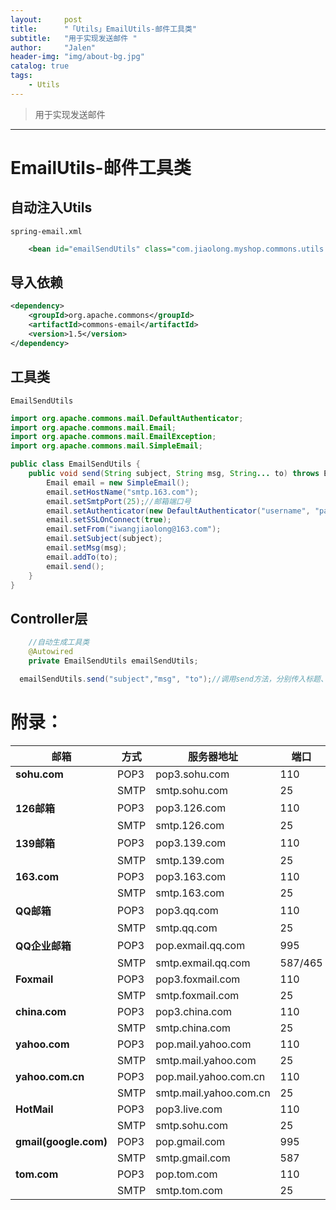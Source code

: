 ```yaml
---
layout:     post
title:      "「Utils」EmailUtils-邮件工具类"
subtitle:   "用于实现发送邮件 "
author:     "Jalen"
header-img: "img/about-bg.jpg"
catalog: true
tags:
    - Utils
---
```


> 用于实现发送邮件

-----

# EmailUtils-邮件工具类

## 自动注入Utils

`spring-email.xml`

~~~xml
    <bean id="emailSendUtils" class="com.jiaolong.myshop.commons.utils.EmailSendUtils" />
~~~

## 导入依赖

~~~xml
<dependency>
    <groupId>org.apache.commons</groupId>
    <artifactId>commons-email</artifactId>
    <version>1.5</version>
</dependency>
~~~



## 工具类

`EmailSendUtils`

~~~java
import org.apache.commons.mail.DefaultAuthenticator;
import org.apache.commons.mail.Email;
import org.apache.commons.mail.EmailException;
import org.apache.commons.mail.SimpleEmail;

public class EmailSendUtils {
    public void send(String subject, String msg, String... to) throws EmailException {
        Email email = new SimpleEmail();
        email.setHostName("smtp.163.com");
        email.setSmtpPort(25);//邮箱端口号
        email.setAuthenticator(new DefaultAuthenticator("username", "password"));
        email.setSSLOnConnect(true);
        email.setFrom("iwangjiaolong@163.com");
        email.setSubject(subject);
        email.setMsg(msg);
        email.addTo(to);
        email.send();
    }
}
~~~




## Controller层

~~~java
    //自动生成工具类
    @Autowired
    private EmailSendUtils emailSendUtils;
~~~

~~~java
  emailSendUtils.send("subject","msg", "to");//调用send方法，分别传入标题、信息、收件人
~~~



# 附录：


| 邮箱                  | 方式 | 服务器地址             | 端口    |
| --------------------- | ---- | ---------------------- | ------- |
| **sohu.com**          | POP3 | pop3.sohu.com          | 110     |
|                       | SMTP | smtp.sohu.com          | 25      |
| **126邮箱**           | POP3 | pop3.126.com           | 110     |
|                       | SMTP | smtp.126.com           | 25      |
| **139邮箱**           | POP3 | pop3.139.com           | 110     |
|                       | SMTP | smtp.139.com           | 25      |
| **163.com**           | POP3 | pop3.163.com           | 110     |
|                       | SMTP | smtp.163.com           | 25      |
| **QQ邮箱**            | POP3 | pop3.qq.com            | 110     |
|                       | SMTP | smtp.qq.com            | 25      |
| **QQ企业邮箱**        | POP3 | pop.exmail.qq.com      | 995     |
|                       | SMTP | smtp.exmail.qq.com     | 587/465 |
| **Foxmail**           | POP3 | pop3.foxmail.com       | 110     |
|                       | SMTP | smtp.foxmail.com       | 25      |
| **china.com**         | POP3 | pop3.china.com         | 110     |
|                       | SMTP | smtp.china.com         | 25      |
| **yahoo.com**         | POP3 | pop.mail.yahoo.com     | 110     |
|                       | SMTP | smtp.mail.yahoo.com    | 25      |
| **yahoo.com.cn**      | POP3 | pop.mail.yahoo.com.cn  | 110     |
|                       | SMTP | smtp.mail.yahoo.com.cn | 25      |
| **HotMail**           | POP3 | pop3.live.com          | 110     |
|                       | SMTP | smtp.sohu.com          | 25      |
| **gmail(google.com)** | POP3 | pop.gmail.com          | 995     |
|                       | SMTP | smtp.gmail.com         | 587     |
| **tom.com**           | POP3 | pop.tom.com            | 110     |
|                       | SMTP | smtp.tom.com           | 25      |

